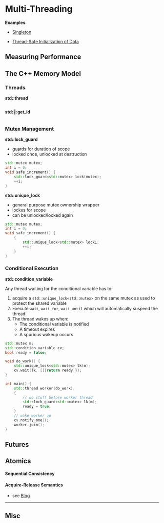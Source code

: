 # Multi-Threading



**Examples**

- [Singleton](http://www.modernescpp.com/index.php/thread-safe-initialization-of-a-singleton)

- [Thread-Safe Initialization of Data](http://www.modernescpp.com/index.php/thread-safe-initialization-of-data)



## Measuring Performance







## The C++ Memory Model





### Threads

**std::thread**

```cpp

```

**std::thread::get_id**

```cpp

```



### Mutex Management

**std::lock_guard**

- guards for duration of scope
- locked once, unlocked at destruction

```cpp
std::mutex mutex;
int i = 0;
void safe_increment() {
    std::lock_guard<std::mutex> lock(mutex);
    ++i;
}
```

**std::unique_lock**

- general purpose mutex ownership wrapper
- lockes for scope
- can be unlocked/locked again

```cpp
std::mutex mutex;
int i = 0;
void safe_increment() {
    {
        std::unique_lock<std::mutex> lock1;
        ++i;
    }
}
```



### Conditional Execution

**std::condition_variable**

Any thread waiting for the conditional variable has to:

1. acquire a `std::unique_lock<std::mutex>` on the same mutex as used to protect the shared variable
2. Execute `wait`, `wait_for`, `wait_until` which will automatically suspend the thread
3. The thread wakes up when:
   - The conditional variable is notified
   - A timeout expires
   - A spurious wakeup occurs

```cpp
std::mutex m;
std::condition_variable cv;
bool ready = false;

void do_work() {
    std::unique_lock<std::mutex> lk(m);
    cv.wait(lk, []{return ready;});
}

int main() {
    std::thread worker(do_work);
    {
        // do stuff before worker thread
        std::lock_guard<std::mutex> lk(m);
        ready = true;
    }
    // wake worker up
    cv.notify_one();
    worker.join();
}
```





## Futures





## Atomics



#### Sequential Consistency



#### Acquire-Release Semantics



- see [Blog](http://www.modernescpp.com/index.php/acquire-release-semantic)



-----------------

## Misc







